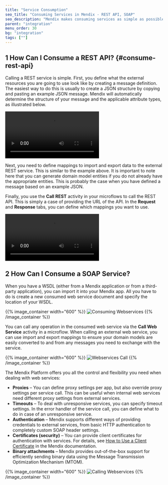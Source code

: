 ```yaml
---
title: "Service Consumption"
seo_title: "Consuming Services in Mendix - REST API, SOAP"
seo_description: "Mendix makes consuming services as simple as possible. Visit to learn about how to integrate REST API & SOAP web services into applications."
parent: "integration"
menu_order: 30
bg: "integration"
tags: [""]
---
```


## 1 How Can I Consume a REST API? {#consume-rest-api}

Calling a REST service is simple. First, you define what the external resources you are going to use look like by creating a message definition. The easiest way to do this is usually to create a JSON structure by copying and pasting an example JSON message. Mendix will automatically determine the structure of your message and the applicable attribute types, as illustrated below.

<video controls src="attachments/Integration_Add_JSON_Structure.mp4">VIDEO</video>

Next, you need to define mappings to import and export data to the external REST service. This is similar to the example above. It is important to note here that you can generate domain model entities if you do not already have the appropriate entities. This is probably the case when you have defined a message based on an example JSON.

Finally, you use the **Call REST** activity in your microflows to call the REST API. This is simply a case of providing the URL of the API.  In the **Request** and **Response** tabs, you can define which mappings you want to use.

<video controls src="attachments/Integration_CallRest.mp4">VIDEO</video>

## 2 How Can I Consume a SOAP Service?

When you have a WSDL (either from a Mendix application or from a third-party application), you can import it into your Mendix app. All you have to do is create a new consumed web service document and specify the location of your WSDL.

{{% image_container width="600" %}}
![Consuming Webservices](attachments/consumed_webservice.png)
{{% /image_container %}}

You can call any operation in the consumed web service via the **Call Web Service** activity in a microflow. When calling an external web service, you can use import and export mappings to ensure your domain models are easily converted to and from any messages you need to exchange with the service.

{{% image_container width="600" %}}
![Webservices Call](attachments/ws_call.png)
{{% /image_container %}}

The Mendix Platform offers you all the control and flexibility you need when dealing with web services:

* **Proxies** – You can define proxy settings per app, but also override proxy settings per service call. This can be useful when internal web services need different proxy settings from external services.
* **Timeouts** – To deal with unresponsive services, you can specify timeout settings. In the error handler of the service call, you can define what to do in case of an unresponsive service.
* **Authentication** – Mendix supports different ways of providing credentials to external services, from basic HTTP authentication to completely custom SOAP header settings.
* **Certificates (security)** – You can provide client certificates for authentication with services. For details, see [How to Use a Client Certificate](https://docs.mendix.com/howto/integration/use-a-client-certificate) in the Mendix documentation.
* **Binary attachments** – Mendix provides out-of-the-box support for efficiently sending binary data using the Message Transmission Optimization Mechanism (MTOM).

{{% image_container width="600" %}}
![Calling Webservices](attachments/call_web_Service.png)
{{% /image_container %}}
